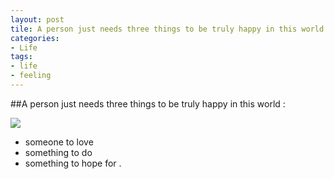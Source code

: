 ```yaml
---
layout: post
tile: A person just needs three things to be truly happy in this world
categories:
- Life
tags:
- life
- feeling
---
```


##A person just needs three things to be truly happy in this world :   

![](http://http://bbs.sdu.edu.cn/data/attachment/forum/201105/08/123230bpaabd4zzamsh11k.jpg)
- someone to love
- something to do 
- something to hope for . 